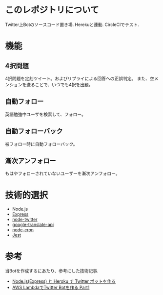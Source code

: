 # このレポジトリについて

 Twitter上Botのソースコード置き場.
 Herekuと連動. CircleCIでテスト.

# 機能

## 4択問題

4択問題を定刻ツイート。およびリプライによる回答への正誤判定。
また、空メンションを送ることで、いつでも4択を出題。

## 自動フォロー

英語勉強中ユーザを検索して、フォロー。


## 自動フォローバック

被フォロー時に自動フォローバック。

## 漸次アンフォロー

もはやフォローされていないユーザーを漸次アンフォロー。

# 技術的選択

- Node.js
- [Express](https://expressjs.com/)
- [node-twitter](https://github.com/desmondmorris/node-twitter)
- [google-translate-api](https://github.com/matheuss/google-translate-api)
- [node-cron](https://github.com/kelektiv/node-cron)
- [Jest](https://facebook.github.io/jest/)

# 参考

当Botを作成するにあたり、参考にした技術記事.

- [Node.js(Express) と Heroku で Twitter ボットを作る](http://senan.main.jp/2015/12/25/aws-lambda%E3%81%A7twitter-bot%E3%82%92%E4%BD%9C%E3%82%8B-part1/)
- [AWS LambdaでTwitter Botを作る Part1](http://qiita.com/hkusu/items/75404aefdb5f89be6b6e)
